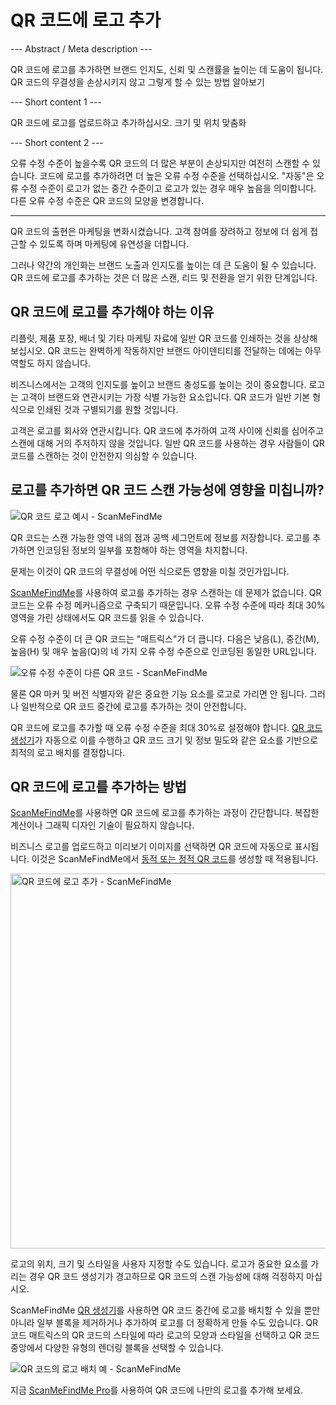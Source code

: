 <h1>QR 코드에 로고 추가</h1>

--- Abstract / Meta description ---

QR 코드에 로고를 추가하면 브랜드 인지도, 신뢰 및 스캔률을 높이는 데 도움이 됩니다. QR 코드의 무결성을 손상시키지 않고 그렇게 할 수 있는 방법 알아보기

--- Short content 1 ---

QR 코드에 로고를 업로드하고 추가하십시오. 크기 및 위치 맞춤화

--- Short content 2 ---

오류 수정 수준이 높을수록 QR 코드의 더 많은 부분이 손상되지만 여전히 스캔할 수 있습니다. 코드에 로고를 추가하려면 더 높은 오류 수정 수준을 선택하십시오. "자동"은 오류 수정 수준이 로고가 없는 중간 수준이고 로고가 있는 경우 매우 높음을 의미합니다. 다른 오류 수정 수준은 QR 코드의 모양을 변경합니다.

----------

<p>QR 코드의 출현은 마케팅을 변화시켰습니다. 고객 참여를 장려하고 정보에 더 쉽게 접근할 수 있도록 하며 마케팅에 유연성을 더합니다. </p>

<p>그러나 약간의 개인화는 브랜드 노출과 인지도를 높이는 데 큰 도움이 될 수 있습니다. QR 코드에 로고를 추가하는 것은 더 많은 스캔, 리드 및 전환을 얻기 위한 단계입니다. </p>

<h2> QR 코드에 로고를 추가해야 하는 이유</h2>

<p>리플릿, 제품 포장, 배너 및 기타 마케팅 자료에 일반 QR 코드를 인쇄하는 것을 상상해 보십시오. QR 코드는 완벽하게 작동하지만 브랜드 아이덴티티를 전달하는 데에는 아무 역할도 하지 않습니다.</p>

<p>비즈니스에서는 고객의 인지도를 높이고 브랜드 충성도를 높이는 것이 중요합니다. 로고는 고객이 브랜드와 연관시키는 가장 식별 가능한 요소입니다. QR 코드가 일반 기본 형식으로 인쇄된 것과 구별되기를 원할 것입니다.</p>

<p>고객은 로고를 회사와 연관시킵니다. QR 코드에 추가하여 고객 사이에 신뢰를 심어주고 스캔에 대해 거의 주저하지 않을 것입니다. 일반 QR 코드를 사용하는 경우 사람들이 QR 코드를 스캔하는 것이 안전한지 의심할 수 있습니다.</p>

<h2>로고를 추가하면 QR 코드 스캔 가능성에 영향을 미칩니까?</h2>

<p class="imageholder">
    <img src="https://media.scanmefindme.com/blog/about_logos/files/img 1 - qr code with logo.png"
        alt="QR 코드 로고 예시 - ScanMeFindMe">
</p>

<p>QR 코드는 스캔 가능한 영역 내의 점과 공백 세그먼트에 정보를 저장합니다. 로고를 추가하면 인코딩된 정보의 일부를 포함해야 하는 영역을 차지합니다.</p>

<p>문제는 이것이 QR 코드의 무결성에 어떤 식으로든 영향을 미칠 것인가입니다.</p>

<p><a href="#static:url" title="QR 코드 생성기 ScanMeFindMe">ScanMeFindMe</a>를 사용하여 로고를 추가하는 경우 스캔하는 데 문제가 없습니다. QR 코드는 오류 수정 메커니즘으로 구축되기 때문입니다. 오류 수정 수준에 따라 최대 30% 영역을 가린 상태에서도 QR 코드를 읽을 수 있습니다.</p>

<p>오류 수정 수준이 더 큰 QR 코드는 "매트릭스"가 더 큽니다. 다음은 낮음(L), 중간(M), 높음(H) 및 매우 높음(Q)의 네 가지 오류 수정 수준으로 인코딩된 동일한 URL입니다.</p>

<p class="imageholder">
    <img src="https://media.scanmefindme.com/blog/about_logos/files/img 2 - diff matrix.png"
        alt="오류 수정 수준이 다른 QR 코드 - ScanMeFindMe">
</p>

<p>물론 QR 마커 및 버전 식별자와 같은 중요한 기능 요소를 로고로 가리면 안 됩니다. 그러나 일반적으로 QR 코드 중간에 로고를 추가하는 것이 안전합니다.</p>

<p>QR 코드에 로고를 추가할 때 오류 수정 수준을 최대 30%로 설정해야 합니다. <a href="#static:url">QR 코드 생성기</a>가 자동으로 이를 수행하고 QR 코드 크기 및 정보 밀도와 같은 요소를 기반으로 최적의 로고 배치를 결정합니다.</p>

<h2> QR 코드에 로고를 추가하는 방법</h2>

<p><a href="#static:url" title="Add logos to QR code">ScanMeFindMe</a>를 사용하면 QR 코드에 로고를 추가하는 과정이 간단합니다. 복잡한 계산이나 그래픽 디자인 기술이 필요하지 않습니다.</p>

<p>비즈니스 로고를 업로드하고 미리보기 이미지를 선택하면 QR 코드에 자동으로 표시됩니다. 이것은 ScanMeFindMe에서 <a href="#about:product">동적 또는 정적 QR 코드</a>를 생성할 때 적용됩니다.</p>

<p class="imageholder">
    <img src="https://media.scanmefindme.com/blog/about_logos/files/img 3 - adding logo.png" width="600"
        alt="QR 코드에 로고 추가 - ScanMeFindMe">
</p>

<p>로고의 위치, 크기 및 스타일을 사용자 지정할 수도 있습니다. 로고가 중요한 요소를 가리는 경우 QR 코드 생성기가 경고하므로 QR 코드의 스캔 가능성에 대해 걱정하지 마십시오.</p>

<p>ScanMeFindMe <a href="#static:url">QR 생성기</a>를 사용하면 QR 코드 중간에 로고를 배치할 수 있을 뿐만 아니라 일부 블록을 제거하거나 추가하여 로고를 더 정확하게 만들 수도 있습니다. QR 코드 매트릭스의 QR 코드의 스타일에 따라 로고의 모양과 스타일을 선택하고 QR 코드 중앙에서 다양한 유형의 렌더링 블록을 선택할 수 있습니다.</p>

<p class="imageholder">
    <img src="https://media.scanmefindme.com/blog/about_logos/files/img 4 - center of qr.png"
        alt="QR 코드의 로고 배치 예 - ScanMeFindMe">
</p>

<p>지금 <a href="#pro">ScanMeFindMe Pro</a>를 사용하여 QR 코드에 나만의 로고를 추가해 보세요.</p>
